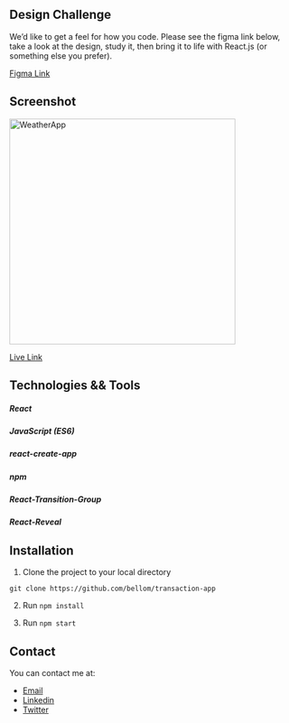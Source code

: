## Design Challenge

We’d like to get a feel for how you code. Please see the figma link below, take a look at the design, study it, then bring it to life with React.js (or something else you prefer).

[Figma Link](https://www.figma.com/proto/c28LXdszX9wXnN5C1wDfEs/FE-Test?node-id=1%3A3&viewport=556%2C371%2C0.9137248992919922&scaling=scale-down)


## Screenshot
<img width="400" alt="WeatherApp" src="https://user-images.githubusercontent.com/31897434/98283595-2a4f4a80-1fa0-11eb-9f8f-77836091be13.png">


[Live Link](https://transaction-app.netlify.app/)

## Technologies && Tools
##### React
##### JavaScript (ES6)
##### react-create-app
##### npm
##### React-Transition-Group
##### React-Reveal


## Installation

1. Clone the project to your local directory

```
git clone https://github.com/bellom/transaction-app
``` 

2. Run `npm install`

3. Run `npm start`

## Contact

You can contact me at:

- [Email](bellomsean@gmail.com)
- [Linkedin](https://www.linkedin.com/in/bellom/)
- [Twitter](https://twitter.com/bellom)
